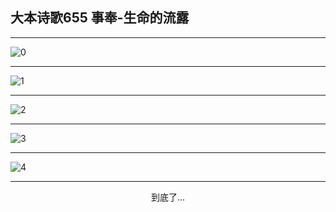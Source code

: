 
## 大本诗歌655 事奉-生命的流露
        
<div id="aplayer0"></div>

---

<img alt="0" data-original="/data/d0654/0">

---

<img alt="1" data-original="/data/d0654/1">

---

<img alt="2" data-original="/data/d0654/2">

---

<img alt="3" data-original="/data/d0654/3">

---

<img alt="4" data-original="/data/d0654/4">

---

<p style="text-align: center">到底了...</p>

<script src="/js/dist-view.js"></script>

<script>
MAIN.id = 'd0654';
        
const ap0 = new APlayer({
    container: document.getElementById('aplayer0'),
    volume: 1,
    loop: 'none',
    preload: 'none',
    audio: [{
        name: '大本诗歌655.mp3',
        artist: '大本诗歌',
        url: 'https://res.wx.qq.com/voice/getvoice?mediaid=MzI0NTk3MDM5M18yMjQ3NDk1OTc0',
        cover: '/favicon'
    }]
});
</script>
